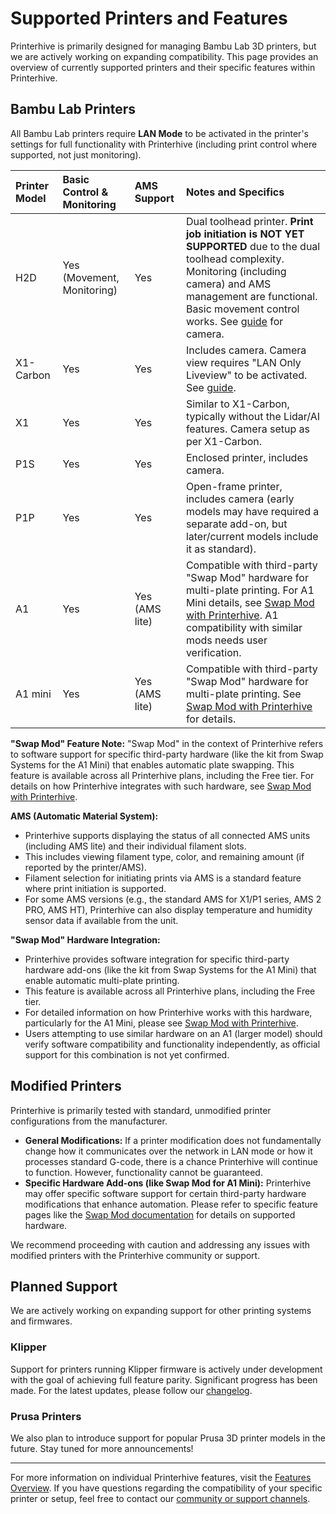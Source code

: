 # Supported Printers and Features

Printerhive is primarily designed for managing Bambu Lab 3D printers, but we are actively working on expanding compatibility. This page provides an overview of currently supported printers and their specific features within Printerhive.

## Bambu Lab Printers

All Bambu Lab printers require **LAN Mode** to be activated in the printer's settings for full functionality with Printerhive (including print control where supported, not just monitoring).

| Printer Model  | Basic Control & Monitoring | AMS Support    | Notes and Specifics                                                                                                                                                                                             |
| :------------- | :------------------------- | :------------- | :-------------------------------------------------------------------------------------------------------------------------------------------------------------------------------------------------------------- |
| H2D            | Yes (Movement, Monitoring) | Yes            | Dual toolhead printer. **Print job initiation is NOT YET SUPPORTED** due to the dual toolhead complexity. Monitoring (including camera) and AMS management are functional. Basic movement control works. See [guide](/guides/activating-camera-bambu-lab-x1-h2d.md) for camera. |
| X1-Carbon      | Yes                        | Yes            | Includes camera. Camera view requires "LAN Only Liveview" to be activated. See [guide](/guides/activating-camera-bambu-lab-x1-h2d.md).                                                                         |
| X1             | Yes                        | Yes            | Similar to X1-Carbon, typically without the Lidar/AI features. Camera setup as per X1-Carbon.                                                                                                                |
| P1S            | Yes                        | Yes            | Enclosed printer, includes camera.                                                                                                                                                                            |
| P1P            | Yes                        | Yes            | Open-frame printer, includes camera (early models may have required a separate add-on, but later/current models include it as standard).                                                                       |
| A1             | Yes                        | Yes (AMS lite) | Compatible with third-party "Swap Mod" hardware for multi-plate printing. For A1 Mini details, see [Swap Mod with Printerhive](./swap-mod.md). A1 compatibility with similar mods needs user verification.         |
| A1 mini        | Yes                        | Yes (AMS lite) | Compatible with third-party "Swap Mod" hardware for multi-plate printing. See [Swap Mod with Printerhive](./swap-mod.md) for details.                                                                        |

**"Swap Mod" Feature Note:** "Swap Mod" in the context of Printerhive refers to software support for specific third-party hardware (like the kit from Swap Systems for the A1 Mini) that enables automatic plate swapping. This feature is available across all Printerhive plans, including the Free tier. For details on how Printerhive integrates with such hardware, see [Swap Mod with Printerhive](./swap-mod.md).

**AMS (Automatic Material System):**
*   Printerhive supports displaying the status of all connected AMS units (including AMS lite) and their individual filament slots.
*   This includes viewing filament type, color, and remaining amount (if reported by the printer/AMS).
*   Filament selection for initiating prints via AMS is a standard feature where print initiation is supported.
*   For some AMS versions (e.g., the standard AMS for X1/P1 series, AMS 2 PRO, AMS HT), Printerhive can also display temperature and humidity sensor data if available from the unit.

**"Swap Mod" Hardware Integration:**
*   Printerhive provides software integration for specific third-party hardware add-ons (like the kit from Swap Systems for the A1 Mini) that enable automatic multi-plate printing.
*   This feature is available across all Printerhive plans, including the Free tier.
*   For detailed information on how Printerhive works with this hardware, particularly for the A1 Mini, please see [Swap Mod with Printerhive](./swap-mod.md).
*   Users attempting to use similar hardware on an A1 (larger model) should verify software compatibility and functionality independently, as official support for this combination is not yet confirmed.

## Modified Printers

Printerhive is primarily tested with standard, unmodified printer configurations from the manufacturer.
*   **General Modifications:** If a printer modification does not fundamentally change how it communicates over the network in LAN mode or how it processes standard G-code, there is a chance Printerhive will continue to function. However, functionality cannot be guaranteed.
*   **Specific Hardware Add-ons (like Swap Mod for A1 Mini):** Printerhive may offer specific software support for certain third-party hardware modifications that enhance automation. Please refer to specific feature pages like the [Swap Mod documentation](./swap-mod.md) for details on supported hardware.

We recommend proceeding with caution and addressing any issues with modified printers with the Printerhive community or support.

## Planned Support

We are actively working on expanding support for other printing systems and firmwares.

### Klipper
Support for printers running Klipper firmware is actively under development with the goal of achieving full feature parity. Significant progress has been made. For the latest updates, please follow our [changelog](/changelog/).

### Prusa Printers
We also plan to introduce support for popular Prusa 3D printer models in the future. Stay tuned for more announcements!

---

For more information on individual Printerhive features, visit the [Features Overview](/features/).
If you have questions regarding the compatibility of your specific printer or setup, feel free to contact our [community or support channels](./../community/index.md). 